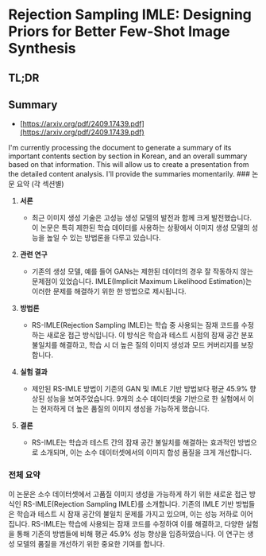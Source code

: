 # Rejection Sampling IMLE: Designing Priors for Better Few-Shot Image Synthesis
## TL;DR
## Summary
- [https://arxiv.org/pdf/2409.17439.pdf](https://arxiv.org/pdf/2409.17439.pdf)

I'm currently processing the document to generate a summary of its important contents section by section in Korean, and an overall summary based on that information. This will allow us to create a presentation from the detailed content analysis. I'll provide the summaries momentarily. ### 논문 요약 (각 섹션별)

1. **서론**
   - 최근 이미지 생성 기술은 고성능 생성 모델의 발전과 함께 크게 발전했습니다. 이 논문은 특히 제한된 학습 데이터를 사용하는 상황에서 이미지 생성 모델의 성능을 높일 수 있는 방법론을 다루고 있습니다.

2. **관련 연구**
   - 기존의 생성 모델, 예를 들어 GANs는 제한된 데이터의 경우 잘 작동하지 않는 문제점이 있었습니다. IMLE(Implicit Maximum Likelihood Estimation)는 이러한 문제를 해결하기 위한 한 방법으로 제시됩니다.

3. **방법론**
   - RS-IMLE(Rejection Sampling IMLE)는 학습 중 사용되는 잠재 코드를 수정하는 새로운 접근 방식입니다. 이 방식은 학습과 테스트 시점의 잠재 공간 분포 불일치를 해결하고, 학습 시 더 높은 질의 이미지 생성과 모드 커버리지를 보장합니다.

4. **실험 결과**
   - 제안된 RS-IMLE 방법이 기존의 GAN 및 IMLE 기반 방법보다 평균 45.9% 향상된 성능을 보여주었습니다. 9개의 소수 데이터셋을 기반으로 한 실험에서 이는 현저하게 더 높은 품질의 이미지 생성을 가능하게 했습니다.

5. **결론**
   - RS-IMLE는 학습과 테스트 간의 잠재 공간 불일치를 해결하는 효과적인 방법으로 소개되며, 이는 소수 데이터셋에서의 이미지 합성 품질을 크게 개선합니다.

### 전체 요약

이 논문은 소수 데이터셋에서 고품질 이미지 생성을 가능하게 하기 위한 새로운 접근 방식인 RS-IMLE(Rejection Sampling IMLE)를 소개합니다. 기존의 IMLE 기반 방법들은 학습과 테스트 시 잠재 공간의 불일치 문제를 가지고 있으며, 이는 성능 저하로 이어집니다. RS-IMLE는 학습에 사용되는 잠재 코드를 수정하여 이를 해결하고, 다양한 실험을 통해 기존의 방법들에 비해 평균 45.9% 성능 향상을 입증하였습니다. 이 연구는 생성 모델의 품질을 개선하기 위한 중요한 기여를 합니다.